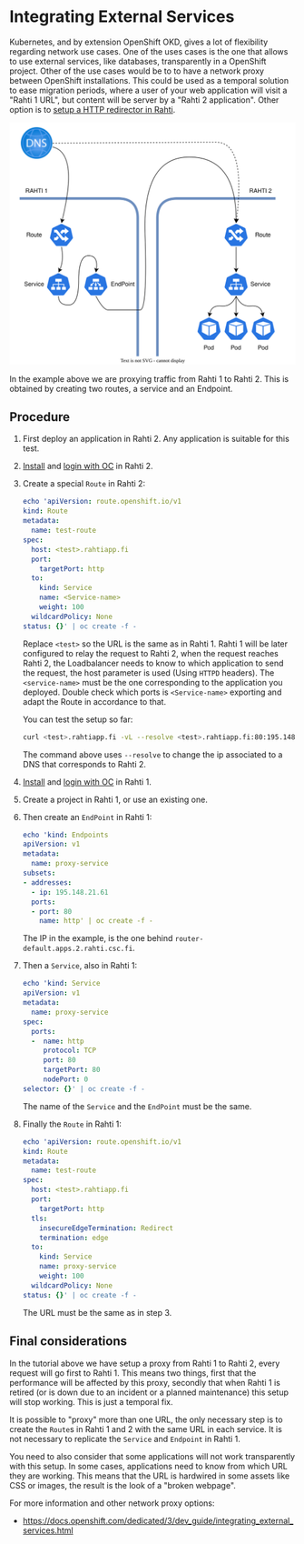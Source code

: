 # Integrating External Services

Kubernetes, and by extension OpenShift OKD, gives a lot of flexibility regarding network use cases. One of the uses cases is the one that allows to use external services, like databases, transparently in a OpenShift project. Other of the use cases would be to to have a network proxy between OpenShift installations. This could be used as a temporal solution to ease migration periods, where a user of your web application will visit a "Rahti 1 URL", but content will be server by a "Rahti 2 application". Other option is to [setup a HTTP redirector in Rahti](../http-redirector).

![Proxy between clusters](../img/proxy.drawio.svg)

In the example above we are proxying traffic from Rahti 1 to Rahti 2. This is obtained by creating two routes, a service and an Endpoint.

## Procedure

1. First deploy an application in Rahti 2. Any application is suitable for this test.

1. [Install](../../rahti2/usage/cli/#how-to-install-the-oc-tool) and [login with OC](../../rahti2/usage/cli/#how-to-login-with-oc) in Rahti 2.

1. Create a special `Route` in Rahti 2:

    ```yaml
    echo 'apiVersion: route.openshift.io/v1
    kind: Route
    metadata:
      name: test-route
    spec:
      host: <test>.rahtiapp.fi
      port:
        targetPort: http
      to:
        kind: Service
        name: <Service-name>
        weight: 100
      wildcardPolicy: None
    status: {}' | oc create -f -
    ```
    Replace `<test>` so the URL is the same as in Rahti 1. Rahti 1 will be later configured to relay the request to Rahti 2, when the request reaches Rahti 2, the Loadbalancer needs to know to which application to send the request, the host parameter is used (Using `HTTPD` headers).
    The `<service-name>` must be the one corresponding to the application you deployed. Double check which ports is `<Service-name>` exporting and adapt the Route in accordance to that.

    You can test the setup so far:

    ```sh
    curl <test>.rahtiapp.fi -vL --resolve <test>.rahtiapp.fi:80:195.148.21.61
    ```
    The command above uses `--resolve` to change the ip associated to a DNS that corresponds to Rahti 2.

1. [Install](../../rahti/usage/cli/#how-to-install-the-oc-tool) and [login with OC](../../rahti/usage/cli/#how-to-login-with-oc) in Rahti 1.

1. Create a project in Rahti 1, or use an existing one.

1. Then create an `EndPoint` in Rahti 1:

    ```yaml
    echo 'kind: Endpoints
    apiVersion: v1
    metadata:
      name: proxy-service
    subsets: 
    - addresses:
      - ip: 195.148.21.61
      ports:
      - port: 80
        name: http' | oc create -f -
    ```
    The IP in the example, is the one behind `router-default.apps.2.rahti.csc.fi`. 

1. Then a `Service`, also in Rahti 1:

    ```yaml
    echo 'kind: Service
    apiVersion: v1
    metadata:
      name: proxy-service
    spec:
      ports:
      -  name: http
         protocol: TCP
         port: 80
         targetPort: 80 
         nodePort: 0
    selector: {}' | oc create -f -
    ```
    The name of the `Service` and the `EndPoint` must be the same.

1. Finally the `Route` in Rahti 1:

    ```yaml
    echo 'apiVersion: route.openshift.io/v1
    kind: Route
    metadata:
      name: test-route
    spec:
      host: <test>.rahtiapp.fi
      port:
        targetPort: http
      tls:
        insecureEdgeTermination: Redirect
        termination: edge
      to:
        kind: Service
        name: proxy-service
        weight: 100
      wildcardPolicy: None
    status: {}' | oc create -f -
    ```
    The URL must be the same as in step 3.

## Final considerations

In the tutorial above we have setup a proxy from Rahti 1 to Rahti 2, every request will go first to Rahti 1. This means two things, first that the performance will be affected by this proxy, secondly that when Rahti 1 is retired (or is down due to an incident or a planned maintenance) this setup will stop working. This is just a temporal fix.

It is possible to "proxy" more than one URL, the only necessary step is to create the `Route`s in Rahti 1 and 2 with the same URL in each service. It is not necessary to replicate the `Service` and `Endpoint` in Rahti 1.

You need to also consider that some applications will not work transparently with this setup. In some cases, applications need to know from which URL they are working. This means that the URL is hardwired in some assets like CSS or images, the result is the look of a "broken webpage".

For more information and other network proxy options:

- <https://docs.openshift.com/dedicated/3/dev_guide/integrating_external_services.html>
